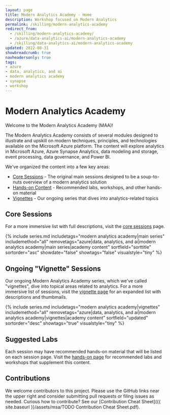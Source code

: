 ```yaml
---
layout: page
title: Modern Analytics Academy - Home
description: Workshop focused on Modern Analytics
permalink: /skilling/modern-analytics-academy
redirect_from:
  - /skilling/modern-analytics-academy/
  - /azure/data-analytics-ai/modern-analytics-academy
  - /skilling/data-analytics-ai/modern-analytics-academy
updated: 2022-08-31
showbreadcrumb: true
navheadersonly: true
tags:
- azure
- data, analytics, and ai
- modern analytics academy
- synapse
- workshop
---
```


# Modern Analytics Academy

Welcome to the Modern Analytics Academy (MAA)! 

The Modern Analytics Academy consists of several modules designed to illustrate and upskill on modern techniques, principles, and technologies available on the Microsoft Azure platform. The content will explore analytics in Microsoft Azure, Azure Synapse Analytics, data modeling and storage, event processing, data governance, and Power BI. 

We've organized the content into a few key areas:
* [Core Sessions](/PartnerResources/skilling/modern-analytics-academy/core-sessions) - The original main sessions designed to be a soup-to-nuts overview of a modern analytics solution
* [Hands-on Content](/PartnerResources/skilling/modern-analytics-academy/hands-on) - Recommended labs, workshops, and other hands-on material
* [Vignettes](/PartnerResources/skilling/modern-analytics-academy/vignettes) - Our ongoing series that dives into analytics-related topics

## Core Sessions

For a more immersive list with full descriptions, visit the [core sessions](/PartnerResources/skilling/modern-analytics-academy/core-sessions) page.

{% include series.md 
    includetags="modern analytics academy|main series" includemethod="all" 
    removetags="azure|data, analytics, and ai|modern analytics academy|main series|academy content" 
    sortfield="sorttitle" sortorder="asc" showdate="false" showtags="false"
    visualstyle="tiny"
%}

## Ongoing "Vignette" Sessions

Our ongoing Modern Analytics Academy series, which we've called "vignettes", dive into topical areas related to analytics. For a more immersive list of sessions, visit the 
[vignette page](/PartnerResources/skilling/modern-analytics-academy/vignettes) for an expanded list with descriptions and thumbmails.

{% include series.md 
    includetags="modern analytics academy|vignettes" includemethod="all" 
    removetags="azure|data, analytics, and ai|modern analytics academy|vignettes|academy content" 
    sortfield="updated" sortorder="desc" showtags="true"
    visualstyle="tiny"
%}

## Suggested Labs

Each session may have recommended hands-on material that will be listed on each session page. Visit the [hands-on page](/PartnerResources/skilling/modern-analytics-academy/hands-on) for 
recommended labs and workshops that supplement this content.

## Contributions

We welcome contributors to this project. Please use the GitHub links near the upper right and consider submitting pull requests or filing issues as needed. Curious how to contribute? See our [Contribution Cheat Sheet]({{ site.baseurl }}/assets/msa/TODO Contribution Cheat Sheet.pdf).